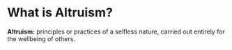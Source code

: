# What is Altruism?

**Altruism:** principles or practices of a selfless nature, carried out entirely for the wellbeing of others.

